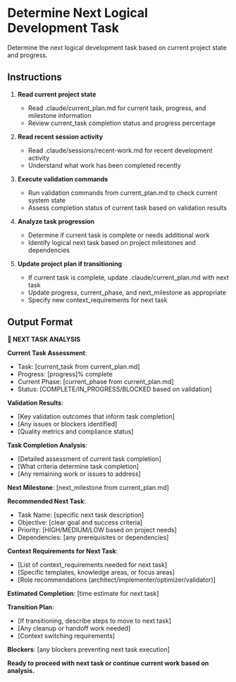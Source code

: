 # Determine Next Logical Development Task

Determine the next logical development task based on current project state and progress.

## Instructions

1. **Read current project state**
   - Read .claude/current_plan.md for current task, progress, and milestone information
   - Review current_task completion status and progress percentage

2. **Read recent session activity**
   - Read .claude/sessions/recent-work.md for recent development activity
   - Understand what work has been completed recently

3. **Execute validation commands**
   - Run validation commands from current_plan.md to check current system state
   - Assess completion status of current task based on validation results

4. **Analyze task progression**
   - Determine if current task is complete or needs additional work
   - Identify logical next task based on project milestones and dependencies

5. **Update project plan if transitioning**
   - If current task is complete, update .claude/current_plan.md with next task
   - Update progress, current_phase, and next_milestone as appropriate
   - Specify new context_requirements for next task

## Output Format

**🎯 NEXT TASK ANALYSIS**

**Current Task Assessment**:
- Task: [current_task from current_plan.md]
- Progress: [progress]% complete
- Current Phase: [current_phase from current_plan.md]
- Status: [COMPLETE/IN_PROGRESS/BLOCKED based on validation]

**Validation Results**:
- [Key validation outcomes that inform task completion]
- [Any issues or blockers identified]
- [Quality metrics and compliance status]

**Task Completion Analysis**:
- [Detailed assessment of current task completion]
- [What criteria determine task completion]
- [Any remaining work or issues to address]

**Next Milestone**: [next_milestone from current_plan.md]

**Recommended Next Task**:
- Task Name: [specific next task description]
- Objective: [clear goal and success criteria]
- Priority: [HIGH/MEDIUM/LOW based on project needs]
- Dependencies: [any prerequisites or dependencies]

**Context Requirements for Next Task**:
- [List of context_requirements needed for next task]
- [Specific templates, knowledge areas, or focus areas]
- [Role recommendations (architect/implementer/optimizer/validator)]

**Estimated Completion**: [time estimate for next task]

**Transition Plan**:
- [If transitioning, describe steps to move to next task]
- [Any cleanup or handoff work needed]
- [Context switching requirements]

**Blockers**: [any blockers preventing next task execution]

**Ready to proceed with next task or continue current work based on analysis.**